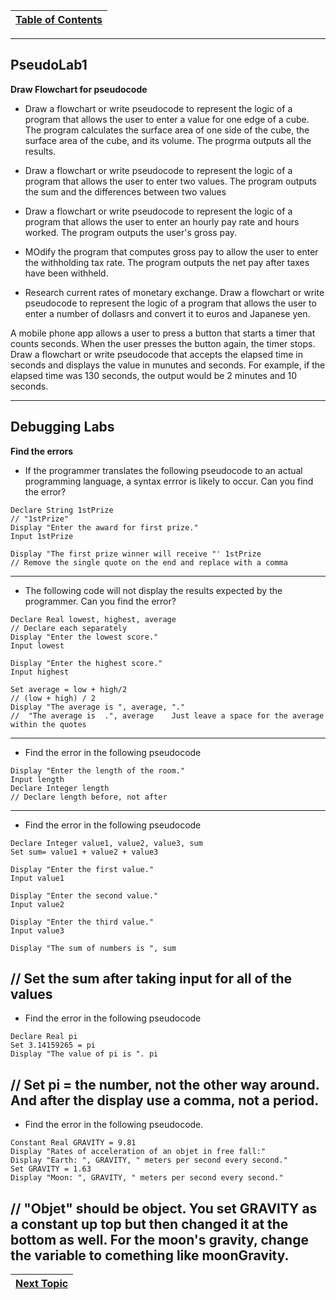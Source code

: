 |[Table of Contents](/00-Table-of-Contents.md)|
|---|

---

## PseudoLab1

**Draw Flowchart for pseudocode**

* Draw a flowchart or write pseudocode to represent the logic of a program that allows the user to enter a value for one edge of a cube. The program calculates the surface area of one side of the cube, the surface area of the cube, and its volume.  The progrma outputs all the results.

* Draw a flowchart or write pseudocode to represent the logic of a program that allows the user to enter two values.  The program outputs the sum and the differences between two values

* Draw a flowchart or write pseudocode to represent the logic of a program that allows the user to enter an hourly pay rate and hours worked.  The program outputs the user's gross pay.

* MOdify the program that computes gross pay to allow the user to enter the withholding tax rate.  The program outputs the net pay after taxes have been withheld.

* Research current rates of monetary exchange.  Draw a flowchart or write pseudocode to represent the logic of a program that allows the user to enter a number of dollasrs and convert it to euros and Japanese yen.

A mobile phone app allows a user to press a button that starts a timer that counts seconds.  When the user presses the button again, the timer stops.  Draw a flowchart or write pseudocode that accepts the elapsed time in seconds and displays the value in munutes and seconds.  For example, if the elapsed time was 130 seconds, the output would be 2 minutes and 10 seconds.

---

## Debugging Labs

**Find the errors**

* If the programmer translates the following pseudocode to an actual programming language, a syntax errror is likely to occur.  Can you find the error?

```
Declare String 1stPrize
// "1stPrize"
Display "Enter the award for first prize."
Input 1stPrize

Display "The first prize winner will receive "' 1stPrize
// Remove the single quote on the end and replace with a comma 
```

---

* The following code will not display the results expected by the programmer.  Can you find the error?

```
Declare Real lowest, highest, average
// Declare each separately
Display "Enter the lowest score."
Input lowest

Display "Enter the highest score."
Input highest

Set average = low + high/2
// (low + high) / 2
Display "The average is ", average, "."
//  "The average is  .", average    Just leave a space for the average within the quotes
```

---

* Find the error in the following pseudocode

```
Display "Enter the length of the room."
Input length 
Declare Integer length
// Declare length before, not after
```

---

* Find the error in the following pseudocode

```
Declare Integer value1, value2, value3, sum
Set sum= value1 + value2 + value3

Display "Enter the first value."
Input value1

Display "Enter the second value."
Input value2

Display "Enter the third value."
Input value3

Display "The sum of numbers is ", sum

```
// Set the sum after taking input for all of the values
---

* Find the error in the following pseudocode

```
Declare Real pi
Set 3.14159265 = pi
Display "The value of pi is ". pi
```
// Set pi = the number, not the other way around. And after the display use a comma, not a period.
---

* Find the error in the following pseudocode.

```
Constant Real GRAVITY = 9.81
Display "Rates of acceleration of an objet in free fall:"
Display "Earth: ", GRAVITY, " meters per second every second."
Set GRAVITY = 1.63
Display "Moon: ", GRAVITY, " meters per second every second."
```
// "Objet" should be object. You set GRAVITY as a constant up top but then changed it at the bottom as well. For the moon's gravity, change the variable to comething like moonGravity.
---

|[Next Topic](/01_pseudocode/02_pseudocode.md)|
|---|
